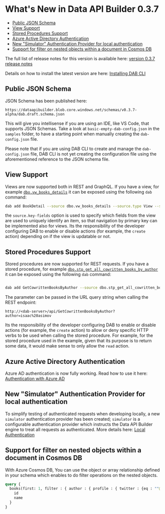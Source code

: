 # What's New in Data API Builder 0.3.7

- [Public JSON Schema](#public-json-schema)
- [View Support](#view-support)
- [Stored Procedures Support](#stored-procedures-support)
- [Azure Active Directory Authentication](#azure-active-directory-authentication)
- [New "Simulator" Authentication Provider for local authentication](#new-simulator-authentication-provider-for-local-authentication)
- [Support for filter on nested objects within a document in Cosmos DB](#support-for-filter-on-nested-objects-within-a-document-in-cosmos-db)

The full list of release notes for this version is available here: [version 0.3.7 release notes](https://github.com/Azure/data-api-builder/releases/tag/v0.3.7-alpha)

Details on how to install the latest version are here: [Installing DAB CLI](./getting-started/getting-started.md#installing-dab-cli)

## Public JSON Schema

JSON Schema has been published here:

```text
https://dataapibuilder.blob.core.windows.net/schemas/v0.3.7-alpha/dab.draft.schema.json
```

This will give you intellisense if you are using an IDE, like VS Code, that supports JSON Schemas. Take a look at `basic-empty-dab-config.json` in the `samples` folder, to have a starting point when manually creating the `dab-config.json` file.

Please note that if you are using DAB CLI to create and manage the `dab-config.json` file, DAB CLI is not yet creating the configuration file using the aforementioned reference to the JSON schema file.

## View Support

Views are now supported both in REST and GraphQL. If you have a view, for example [`dbo.vw_books_details`](../samples/getting-started/azure-sql-db/library.azure-sql.sql#L112) it can be exposed using the following `dab` command:

```sh
dab add BookDetail --source dbo.vw_books_details --source.type View --source.key-fields "id" --permissions "anonymous:read"
```

the `source.key-fields` option is used to specify which fields from the view are used to uniquely identify an item, so that navigation by primary key can be implemented also for views. Its the responsibility of the developer configuring DAB to enable or disable actions (for example, the `create` action) depending on if the view is updatable or not.

## Stored Procedures Support

Stored procedures are now supported for REST requests. If you have a stored procedure, for example [`dbo.stp_get_all_cowritten_books_by_author`](../samples/getting-started/azure-sql-db/library.azure-sql.sql#L138) it can be exposed using the following `dab` command:

```sh

dab add GetCowrittenBooksByAuthor --source dbo.stp_get_all_cowritten_books_by_author --source.type "stored-procedure" --permissions "anonymous:read"
```

The parameter can be passed in the URL query string when calling the REST endpoint:

```text
http://<dab-server>/api/GetCowrittenBooksByAuthor?author=isaac%20asimov
```

Its the responsibility of the developer configuring DAB to enable or disable actions (for example, the `create` action) to allow or deny specific HTTP verbs to be used when calling the stored procedure. For example, for the stored procedure used in the example, given that its purpose is to return some data, it would make sense to only allow the `read` action.

## Azure Active Directory Authentication

Azure AD authentication is now fully working. Read how to use it here: [Authentication with Azure AD](./authentication-azure-ad.md)

## New "Simulator" Authentication Provider for local authentication

To simplify testing of authenticated requests when developing locally, a new `simulator` authentication provider has been created; `simulator` is a configurable authentication provider which instructs the Data API Builder engine to treat all requests as authenticated. More details here: [Local Authentication](./local-authentication.md)

## Support for filter on nested objects within a document in Cosmos DB

With Azure Cosmos DB, You can use the object or array relationship defined in your schema which enables to do filter operations on the nested objects.

```graphql
query {
  books(first: 1, filter : { author : { profile : { twitter : {eq : ""@founder""}}}})
    id
    name
  }
}
```
